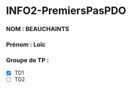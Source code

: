# INFO2-PremiersPasPDO

### NOM : BEAUCHAINTS
### Prénom : Loïc
### Groupe de TP : 
- [X] TD1
- [ ] TD2
